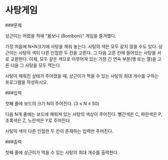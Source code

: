 # 사탕게임

###문제

상근이는 어렸을 적에 "봄보니 (Bomboni)" 게임을 즐겨했다.


가장 처음에 N×N크기에 사탕을 채워 놓는다. 사탕의 색은 모두 같지 않을 수도 있다. 상근이는 사탕의 색이 다른 인접한 두 칸을 고른다. 그 다음 고른 칸에 들어있는 사탕을 서로 교환한다. 이제, 모두 같은 색으로 이루어져 있는 가장 긴 연속 부분(행 또는 열)을 고른 다음 그 사탕을 모두 먹는다.


사탕이 채워진 상태가 주어졌을 때, 상근이가 먹을 수 있는 사탕의 최대 개수를 구하는 프로그램을 작성하시오.


###입력

첫째 줄에 보드의 크기 N이 주어진다. (3 ≤ N ≤ 50)


다음 N개 줄에는 보드에 채워져 있는 사탕의 색상이 주어진다. 빨간색은 C, 파란색은 P, 초록색은 Z, 노란색은 Y로 주어진다.


사탕의 색이 다른 인접한 두 칸이 존재하는 입력만 주어진다.


###출력

첫째 줄에 상근이가 먹을 수 있는 사탕의 최대 개수를 출력한다.